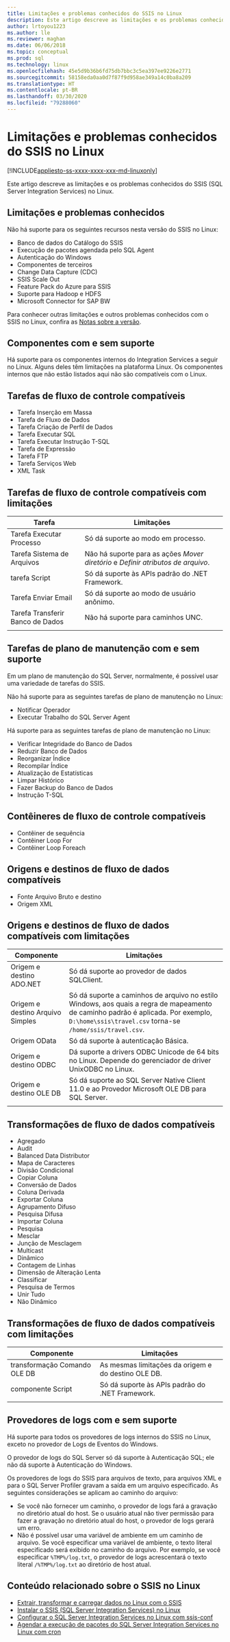 ```yaml
---
title: Limitações e problemas conhecidos do SSIS no Linux
description: Este artigo descreve as limitações e os problemas conhecidos do SSIS (SQL Server Integration Services) em computadores Linux
author: lrtoyou1223
ms.author: lle
ms.reviewer: maghan
ms.date: 06/06/2018
ms.topic: conceptual
ms.prod: sql
ms.technology: linux
ms.openlocfilehash: 45e5d9b36b6fd75db7bbc3c5ea397ee9226e2771
ms.sourcegitcommit: 58158eda0aa0d7f87f9d958ae349a14c0ba8a209
ms.translationtype: HT
ms.contentlocale: pt-BR
ms.lasthandoff: 03/30/2020
ms.locfileid: "79288060"
---
```

# <a name="limitations-and-known-issues-for-ssis-on-linux"></a>Limitações e problemas conhecidos do SSIS no Linux

[!INCLUDE[appliesto-ss-xxxx-xxxx-xxx-md-linuxonly](../includes/appliesto-ss-xxxx-xxxx-xxx-md-linuxonly.md)]

Este artigo descreve as limitações e os problemas conhecidos do SSIS (SQL Server Integration Services) no Linux.

## <a name="general-limitations-and-known-issues"></a>Limitações e problemas conhecidos

Não há suporte para os seguintes recursos nesta versão do SSIS no Linux:
  - Banco de dados do Catálogo do SSIS
  - Execução de pacotes agendada pelo SQL Agent
  - Autenticação do Windows
  - Componentes de terceiros
  - Change Data Capture (CDC)
  - SSIS Scale Out
  - Feature Pack do Azure para SSIS
  - Suporte para Hadoop e HDFS
  - Microsoft Connector for SAP BW

Para conhecer outras limitações e outros problemas conhecidos com o SSIS no Linux, confira as [Notas sobre a versão](sql-server-linux-release-notes.md#ssis).

## <a name="supported-and-unsupported-components"></a><a name="components"></a> Componentes com e sem suporte

Há suporte para os componentes internos do Integration Services a seguir no Linux. Alguns deles têm limitações na plataforma Linux. Os componentes internos que não estão listados aqui não são compatíveis com o Linux.

## <a name="supported-control-flow-tasks"></a>Tarefas de fluxo de controle compatíveis
- Tarefa Inserção em Massa
- Tarefa de Fluxo de Dados
- Tarefa Criação de Perfil de Dados
- Tarefa Executar SQL
- Tarefa Executar Instrução T-SQL
- Tarefa de Expressão
- Tarefa FTP
- Tarefa Serviços Web
- XML Task

## <a name="control-flow-tasks-supported-with-limitations"></a>Tarefas de fluxo de controle compatíveis com limitações

| Tarefa | Limitações |
|------------|---|
| Tarefa Executar Processo | Só dá suporte ao modo em processo. |
| Tarefa Sistema de Arquivos | Não há suporte para as ações *Mover diretório* e *Definir atributos de arquivo*. |
| tarefa Script | Só dá suporte às APIs padrão do .NET Framework. |
| Tarefa Enviar Email | Só dá suporte ao modo de usuário anônimo. |
| Tarefa Transferir Banco de Dados | Não há suporte para caminhos UNC. |
| | |

## <a name="supported-and-unsupported-maintenance-plan-tasks"></a>Tarefas de plano de manutenção com e sem suporte

Em um plano de manutenção do SQL Server, normalmente, é possível usar uma variedade de tarefas do SSIS.

Não há suporte para as seguintes tarefas de plano de manutenção no Linux:
- Notificar Operador
- Executar Trabalho do SQL Server Agent

Há suporte para as seguintes tarefas de plano de manutenção no Linux:
- Verificar Integridade do Banco de Dados
- Reduzir Banco de Dados
- Reorganizar Índice
- Recompilar Índice
- Atualização de Estatísticas
- Limpar Histórico
- Fazer Backup do Banco de Dados
- Instrução T-SQL

## <a name="supported-control-flow-containers"></a>Contêineres de fluxo de controle compatíveis
- Contêiner de sequência
- Contêiner Loop For
- Contêiner Loop Foreach

## <a name="supported-data-flow-sources-and-destinations"></a>Origens e destinos de fluxo de dados compatíveis
- Fonte Arquivo Bruto e destino
- Origem XML

## <a name="data-flow-sources-and-destinations-supported-with-limitations"></a>Origens e destinos de fluxo de dados compatíveis com limitações

| Componente | Limitações |
|------------|---|
| Origem e destino ADO.NET | Só dá suporte ao provedor de dados SQLClient. |
| Origem e destino Arquivo Simples | Só dá suporte a caminhos de arquivo no estilo Windows, aos quais a regra de mapeamento de caminho padrão é aplicada. Por exemplo, `D:\home\ssis\travel.csv` torna-se `/home/ssis/travel.csv`. |
| Origem OData | Só dá suporte à autenticação Básica. |
| Origem e destino ODBC | Dá suporte a drivers ODBC Unicode de 64 bits no Linux. Depende do gerenciador de driver UnixODBC no Linux. |
| Origem e destino OLE DB | Só dá suporte ao SQL Server Native Client 11.0 e ao Provedor Microsoft OLE DB para SQL Server. |
| | |

## <a name="supported-data-flow-transformations"></a>Transformações de fluxo de dados compatíveis
- Agregado
- Audit
- Balanced Data Distributor
- Mapa de Caracteres
- Divisão Condicional
- Copiar Coluna
- Conversão de Dados
- Coluna Derivada
- Exportar Coluna
- Agrupamento Difuso
- Pesquisa Difusa
- Importar Coluna
- Pesquisa
- Mesclar
- Junção de Mesclagem
- Multicast
- Dinâmico
- Contagem de Linhas
- Dimensão de Alteração Lenta
- Classificar
- Pesquisa de Termos
- Unir Tudo
- Não Dinâmico

## <a name="data-flow-transformations-supported-with-limitations"></a>Transformações de fluxo de dados compatíveis com limitações

| Componente | Limitações |
|------------|---|
| transformação Comando OLE DB | As mesmas limitações da origem e do destino OLE DB. |
| componente Script | Só dá suporte às APIs padrão do .NET Framework. |
| | |

## <a name="supported-and-unsupported-log-providers"></a>Provedores de logs com e sem suporte
Há suporte para todos os provedores de logs internos do SSIS no Linux, exceto no provedor de Logs de Eventos do Windows.

O provedor de logs do SQL Server só dá suporte à Autenticação SQL; ele não dá suporte à Autenticação do Windows.

Os provedores de logs do SSIS para arquivos de texto, para arquivos XML e para o SQL Server Profiler gravam a saída em um arquivo especificado. As seguintes considerações se aplicam ao caminho do arquivo:
-   Se você não fornecer um caminho, o provedor de logs fará a gravação no diretório atual do host. Se o usuário atual não tiver permissão para fazer a gravação no diretório atual do host, o provedor de logs gerará um erro.
-   Não é possível usar uma variável de ambiente em um caminho de arquivo. Se você especificar uma variável de ambiente, o texto literal especificado será exibido no caminho do arquivo. Por exemplo, se você especificar `%TMP%/log.txt`, o provedor de logs acrescentará o texto literal `/%TMP%/log.txt` ao diretório de host atual.

## <a name="related-content-about-ssis-on-linux"></a>Conteúdo relacionado sobre o SSIS no Linux
-   [Extrair, transformar e carregar dados no Linux com o SSIS](sql-server-linux-migrate-ssis.md)
-   [Instalar o SSIS (SQL Server Integration Services) no Linux](sql-server-linux-setup-ssis.md)
-   [Configurar o SQL Server Integration Services no Linux com ssis-conf](sql-server-linux-configure-ssis.md)
-   [Agendar a execução de pacotes do SQL Server Integration Services no Linux com cron](sql-server-linux-schedule-ssis-packages.md)
